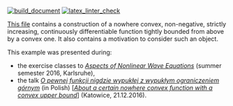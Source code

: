 [![build_document](https://github.com/vil02/nowhere_convex/actions/workflows/build_document.yml/badge.svg)](https://github.com/vil02/nowhere_convex/actions/workflows/build_document.yml)
[![latex_linter_check](https://github.com/vil02/nowhere_convex/actions/workflows/chktex.yml/badge.svg)](https://github.com/vil02/nowhere_convex/actions/workflows/chktex.yml)

[This file](./generated/nowhere_convex.pdf) contains a construction of a nowhere convex, non-negative, strictly increasing, continuously differentiable function tightly bounded from above by a convex one.
It also contains a motivation to consider such an object.

This example was presented during:
* the exercise classes to [_Aspects of Nonlinear Wave Equations_](https://www.math.kit.edu/iana2/edu/nonlinwave2016s/) (summer semester 2016, Karlsruhe),
* the talk [_O pewnej funkcji nigdzie wypukłej z wypukłym ograniczeniem górnym_](http://knm.katowice.pl/spotkanie_21.12.2016_piotr_idzik.php) (in Polish) [[_About a certain nowhere convex function with a convex upper bound_](http://en.knm.katowice.pl/spotkanie_21.12.2016_piotr_idzik.php)] (Katowice, 21.12.2016).
